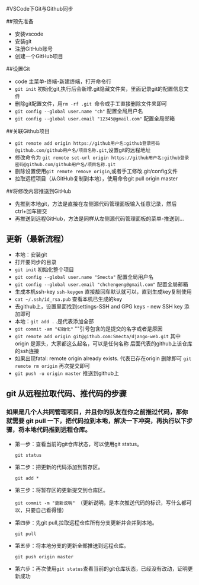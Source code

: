 #VSCode下Git与Github同步

##预先准备
+ 安装vscode
+ 安装git
+ 注册GitHub账号
+ 创建一个GitHub项目

##设置Git

+ code 主菜单-终端-新建终端，打开命令行
+ ```git init``` 初始化git,执行后会新增.git隐藏文件夹，里面记录git的配置信息文件
+ 删除git配置文件，用```rm -rf .git ```命令或手工直接删除文件夹即可
+ ```git config --global user.name "ch"``` 配置全局用户名
+ ```git config --global user.email "12345@gmail.com"``` 配置全局邮箱

##关联Github项目

+ ```git remote add origin https://github用户名:github登录密码@github.com/github用户名/项目名称.git```,设置git的远程地址
+ 修改命令为 ```git remote set-url origin https://github用户名:github登录密码@github.com/github用户名/项目名称.git ```
+ 删除设置使用```git remote remove origin```,或者手工修改.git/config文件
+ 拉取远程项目（从GitHub复制到本地），使用命令git pull origin master

##将修改内容推送到GitHub

+ 先推到本地git，方法是直接在左侧源代码管理面板输入任意记录，然后ctrl+回车提交
+ 再推送到远程GitHub，方法是同样从左侧源代码管理面板的菜单-推送到...



## 更新（最新流程）
+ 本地：安装git 
+ 打开要同步的目录
+ ```git init``` 初始化整个项目
+ ```git config --global user.name "Smecta"``` 配置全局用户名
+ ```git config --global user.email "chchengeng@gmail.com"``` 配置全局邮箱
+ 生成本机ssh-key ```ssh-keygen``` 直接敲回车默认就可以，直到生成key复制使用
+ ```cat ~/.ssh/id_rsa.pub``` 查看本机已生成的key
+ 去github上，设置里面找到settings-SSH and GPG keys - new SSH key 添加即可
+ 本地：```git add .``` .是代表添加全部
+ ```git commit -am "初始化"``` ""引号包含的是提交的名字或者是原因
+ ```git remote add origin git@github.com:Smecta/django-web.git``` 其中 origin 是源头，大家都这么起名，可以是任何名称 后面代表的github上该仓库的ssh连接
+ 如果出现fatal: remote origin already exists. 代表已存在origin 删除即可 ```git remote rm origin``` 再次提交即可
+ ```git push -u origin master``` 推送到github上

## git 从远程拉取代码、推代码的步骤
### 如果是几个人共同管理项目，并且你的队友在你之前推过代码，那你就需要 git pull 一下，把代码拉到本地，解决一下冲突，再执行以下步骤，将本地代码推到远程仓库。

+ 第一步：查看当前的git仓库状态，可以使用git status。

  ```git status```
+ 第二步：把更新的代码添加到暂存区。

  ```git add *```
+ 第三步：将暂存区的更新提交到仓库区。

  ```git commit -m "更新说明" ```（更新说明，是本次推送代码的标识，写什么都可以，只要自己看得懂）
+ 第四步：先git pull,拉取远程仓库所有分支更新并合并到本地。

  ```git pull```
+ 第五步：将本地分支的更新全部推送到远程仓库。

  ```git push origin master```
+ 第六步：再次使用```git status```查看当前的git仓库状态，已经没有改动，证明更新成功

